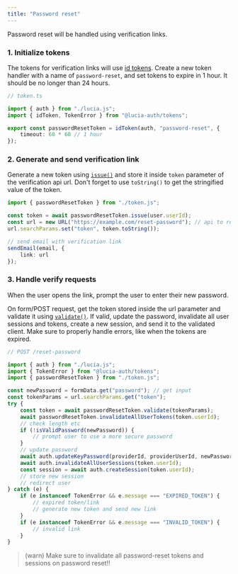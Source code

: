 ```yaml
---
title: "Password reset"
---
```


Password reset will be handled using verification links.

### 1. Initialize tokens

The tokens for verification links will use [id tokens](/tokens/basics/id-tokens). Create a new token handler with a name of `password-reset`, and set tokens to expire in 1 hour. It should be no longer than 24 hours.

```ts
// token.ts

import { auth } from "./lucia.js";
import { idToken, TokenError } from "@lucia-auth/tokens";

export const passwordResetToken = idToken(auth, "password-reset", {
	timeout: 60 * 60 // 1 hour
});
```

### 2. Generate and send verification link

Generate a new token using [`issue()`](/reference/tokens/idtokenwrapper#issue) and store it inside `token` parameter of the verification api url. Don't forget to use `toString()` to get the stringified value of the token.

```ts
import { passwordResetToken } from "./token.js";

const token = await passwordResetToken.issue(user.userId);
const url = new URL("https://example.com/reset-password"); // api to reset password
url.searchParams.set("token", token.toString());

// send email with verification link
sendEmail(email, {
	link: url
});
```

### 3. Handle verify requests

When the user opens the link, prompt the user to enter their new password.

On form/POST request, get the token stored inside the url parameter and validate it using [`validate()`](/reference/tokens/idtokenwrapper#validate). If valid, update the password, invalidate all user sessions and tokens, create a new session, and send it to the validated client. Make sure to properly handle errors, like when the tokens are expired.

```ts
// POST /reset-password

import { auth } from "./lucia.js";
import { TokenError } from "@lucia-auth/tokens";
import { passwordResetToken } from "./token.js";

const newPassword = formData.get("password"); // get input
const tokenParams = url.searchParams.get("token");
try {
	const token = await passwordResetToken.validate(tokenParams);
	await passwordResetToken.invalidateAllUserTokens(token.userId);
	// check length etc
	if (!isValidPassword(newPassword)) {
		// prompt user to use a more secure password
	}
	// update password
	await auth.updateKeyPassword(providerId, providerUserId, newPassword);
	await auth.invalidateAllUserSessions(token.userId);
	const session = await auth.createSession(token.userId);
	// store new session
	// redirect user
} catch (e) {
	if (e instanceof TokenError && e.message === "EXPIRED_TOKEN") {
		// expired token/link
		// generate new token and send new link
	}
	if (e instanceof TokenError && e.message === "INVALID_TOKEN") {
		// invalid link
	}
}
```

> (warn) Make sure to invalidate all password-reset tokens and sessions on password reset!!
